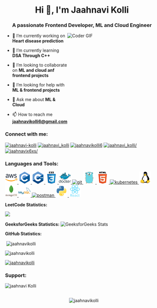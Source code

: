 <h1 align="center">Hi 👋, I'm Jaahnavi Kolli</h1>
<h3 align="center">A passionate Frontend Developer, ML and Cloud Engineer</h3>

<img align="right" alt="Coder GIF" height=270 width=300 src="https://miro.medium.com/max/1360/0*7Q3yvSIv_t0ioJ-Z.gif" /> 


- 🔭 I’m currently working on **Heart disease prediction**

- 🌱 I’m currently learning **DSA Through C++**

- 👯 I’m looking to collaborate on **ML and cloud  anf frontend projects**

- 🤝 I’m looking for help with **ML & frontend projects**

- 💬 Ask me about **ML & Cloud**

- 📫 How to reach me **jaahnavikolli6@gmail.com**

<h3 align="left">Connect with me:</h3>
<p align="left">
<a href="https://linkedin.com/in/jaahnavi-kolli" target="blank"><img align="center" src="https://raw.githubusercontent.com/rahuldkjain/github-profile-readme-generator/master/src/images/icons/Social/linked-in-alt.svg" alt="jaahnavi-kolli" height="30" width="40" /></a>
<a href="https://www.codechef.com/users/jaahnavi_kolli" target="blank"><img align="center" src="https://cdn.jsdelivr.net/npm/simple-icons@3.1.0/icons/codechef.svg" alt="jaahnavi_kolli" height="30" width="40" /></a>
<a href="https://www.hackerrank.com/jaahnavikolli6" target="blank"><img align="center" src="https://raw.githubusercontent.com/rahuldkjain/github-profile-readme-generator/master/src/images/icons/Social/hackerrank.svg" alt="jaahnavikolli6" height="30" width="40" /></a>
<a href="https://www.leetcode.com/jaahnavi_kolli/" target="blank"><img align="center" src="https://raw.githubusercontent.com/rahuldkjain/github-profile-readme-generator/master/src/images/icons/Social/leet-code.svg" alt="jaahnavi_kolli/" height="30" width="40" /></a>
<a href="https://auth.geeksforgeeks.org/user/jaahnavix6xs/" target="blank"><img align="center" src="https://raw.githubusercontent.com/rahuldkjain/github-profile-readme-generator/master/src/images/icons/Social/geeks-for-geeks.svg" alt="jaahnavix6xs/" height="30" width="40" /></a>
</p>

<h3 align="left">Languages and Tools:</h3>
<p align="left"> <a href="https://aws.amazon.com" target="_blank" rel="noreferrer"> <img src="https://raw.githubusercontent.com/devicons/devicon/master/icons/amazonwebservices/amazonwebservices-original-wordmark.svg" alt="aws" width="40" height="40"/> </a> <a href="https://www.cprogramming.com/" target="_blank" rel="noreferrer"> <img src="https://raw.githubusercontent.com/devicons/devicon/master/icons/c/c-original.svg" alt="c" width="40" height="40"/> </a> <a href="https://www.w3schools.com/cpp/" target="_blank" rel="noreferrer"> <img src="https://raw.githubusercontent.com/devicons/devicon/master/icons/cplusplus/cplusplus-original.svg" alt="cplusplus" width="40" height="40"/> </a> <a href="https://www.w3schools.com/css/" target="_blank" rel="noreferrer"> <img src="https://raw.githubusercontent.com/devicons/devicon/master/icons/css3/css3-original-wordmark.svg" alt="css3" width="40" height="40"/> </a> <a href="https://www.docker.com/" target="_blank" rel="noreferrer"> <img src="https://raw.githubusercontent.com/devicons/devicon/master/icons/docker/docker-original-wordmark.svg" alt="docker" width="40" height="40"/> </a> <a href="https://git-scm.com/" target="_blank" rel="noreferrer"> <img src="https://www.vectorlogo.zone/logos/git-scm/git-scm-icon.svg" alt="git" width="40" height="40"/> </a> <a href="https://golang.org" target="_blank" rel="noreferrer"> <img src="https://raw.githubusercontent.com/devicons/devicon/master/icons/go/go-original.svg" alt="go" width="40" height="40"/> </a> <a href="https://www.w3.org/html/" target="_blank" rel="noreferrer"> <img src="https://raw.githubusercontent.com/devicons/devicon/master/icons/html5/html5-original-wordmark.svg" alt="html5" width="40" height="40"/> </a> <a href="https://kubernetes.io" target="_blank" rel="noreferrer"> <img src="https://www.vectorlogo.zone/logos/kubernetes/kubernetes-icon.svg" alt="kubernetes" width="40" height="40"/> </a> <a href="https://www.linux.org/" target="_blank" rel="noreferrer"> <img src="https://raw.githubusercontent.com/devicons/devicon/master/icons/linux/linux-original.svg" alt="linux" width="40" height="40"/> </a> <a href="https://www.mongodb.com/" target="_blank" rel="noreferrer"> <img src="https://raw.githubusercontent.com/devicons/devicon/master/icons/mongodb/mongodb-original-wordmark.svg" alt="mongodb" width="40" height="40"/> </a> <a href="https://www.mysql.com/" target="_blank" rel="noreferrer"> <img src="https://raw.githubusercontent.com/devicons/devicon/master/icons/mysql/mysql-original-wordmark.svg" alt="mysql" width="40" height="40"/> </a> <a href="https://postman.com" target="_blank" rel="noreferrer"> <img src="https://www.vectorlogo.zone/logos/getpostman/getpostman-icon.svg" alt="postman" width="40" height="40"/> </a> <a href="https://www.python.org" target="_blank" rel="noreferrer"> <img src="https://raw.githubusercontent.com/devicons/devicon/master/icons/python/python-original.svg" alt="python" width="40" height="40"/> </a> <a href="https://reactjs.org/" target="_blank" rel="noreferrer"> <img src="https://raw.githubusercontent.com/devicons/devicon/master/icons/react/react-original-wordmark.svg" alt="react" width="40" height="40"/> </a> </p>


<strong> LeetCode Statistics:</strong>

![](https://leetcard.jacoblin.cool/Jaahnavi_Kolli?ext=contest)


<b>GeeksforGeeks Statistics:</b>
![GeeksforGeeks Stats](https://gfgstatscard.vercel.app/jaahnavix6xs?theme=dark)

<strong>GitHub Statistics:</strong> 
<p>&nbsp;<img align="center" src="https://github-readme-stats.vercel.app/api?username=jaahnavikolli&show_icons=true&locale=en" alt="jaahnavikolli" /></p>


<p align="left"> <img src="https://komarev.com/ghpvc/?username=jaahnavikolli&label=Profile%20views&color=0e75b6&style=flat" alt="jaahnavikolli" /> </p>

<p align="left"> <a href="https://github.com/ryo-ma/github-profile-trophy"><img src="https://github-profile-trophy.vercel.app/?username=jaahnavikolli" alt="jaahnavikolli" /></a> </p>

<h3 align="left">Support:</h3>

<p><a href="https://www.buymeacoffee.com/jaahnavi Kolli"> <img align="left" src="https://cdn.buymeacoffee.com/buttons/v2/default-yellow.png" height="60" width="210" alt="jaahnavi Kolli" /></a></p><br><br>

<p><img align="left" src="https://github-readme-stats.vercel.app/api/top-langs?username=jaahnavikolli&show_icons=true&locale=en&layout=compact"  height ="200"alt="jaahnavikolli" /></p>



